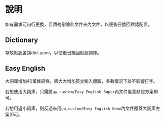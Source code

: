 # 說明

如有需求可自行更換，但請勿刪除此文件夾內文件，以便後日換回默認配置。

## Dictionary

存放默認各類dict.yaml，以便後日換回默認詞庫。

## Easy English

大詞庫增加40萬條詞條，將大大增加英文輸入體驗，多數情況下並不影響打字。

若想使用大詞庫，只需將`gw_custom/Easy English Super`內文件覆蓋默認方案即可。

若想用返小詞庫，則反過來用`gw_custom/Easy English Nano`內文件覆蓋大詞庫方案即可。


